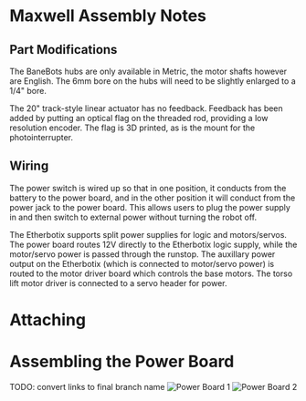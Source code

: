 # Maxwell Assembly Notes

## Part Modifications

The BaneBots hubs are only available in Metric, the motor shafts however are
English. The 6mm bore on the hubs will need to be slightly enlarged to a 1/4"
bore.

The 20" track-style linear actuator has no feedback. Feedback has been added
by putting an optical flag on the threaded rod, providing a low resolution
encoder. The flag is 3D printed, as is the mount for the photointerrupter.

## Wiring

The power switch is wired up so that in one position, it conducts from the battery
to the power board, and in the other position it will conduct from the power jack
to the power board. This allows users to plug the power supply in and then switch
to external power without turning the robot off.

The Etherbotix supports split power supplies for logic and motors/servos.
The power board routes 12V directly to the Etherbotix logic supply, while the
motor/servo power is passed through the runstop. The auxillary power output
on the Etherbotix (which is connected to motor/servo power) is routed to the
motor driver board which controls the base motors. The torso lift motor driver
is connected to a servo header for power.

# Attaching


# Assembling the Power Board

TODO: convert links to final branch name
![Power Board 1](https://raw.githubusercontent.com/mikeferguson/maxwell/doc/maxwell/docs/power_board_1.jpg)
![Power Board 2](https://raw.githubusercontent.com/mikeferguson/maxwell/doc/maxwell/docs/power_board_2.jpg)

